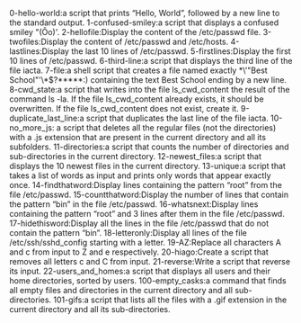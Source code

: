 0-hello-world:a script that prints “Hello, World”, followed by a new line to the standard output.
1-confused-smiley:a script that displays a confused smiley "(Ôo)'.
2-hellofile:Display the content of the /etc/passwd file.
3-twofiles:Display the content of /etc/passwd and /etc/hosts.
4-lastlines:Display the last 10 lines of /etc/passwd.
5-firstlines:Display the first 10 lines of /etc/passwd.
6-third-line:a script that displays the third line of the file iacta.
7-file:a shell script that creates a file named exactly \*\\'"Best School"\'\\*$\?\*\*\*\*\*:) containing the text Best School ending by a new line.
8-cwd_state:a script that writes into the file ls_cwd_content the result of the command ls -la. If the file ls_cwd_content already exists, it should be overwritten. If the file ls_cwd_content does not exist, create it.
9-duplicate_last_line:a script that duplicates the last line of the file iacta.
10-no_more_js: a script that deletes all the regular files (not the directories) with a .js extension that are present in the current directory and all its subfolders.
11-directories:a script that counts the number of directories and sub-directories in the current directory.
12-newest_files:a script that displays the 10 newest files in the current directory.
13-unique:a script that takes a list of words as input and prints only words that appear exactly once.
14-findthatword:Display lines containing the pattern “root” from the file /etc/passwd.
15-countthatword:Display the number of lines that contain the pattern “bin” in the file /etc/passwd.
16-whatsnext:Display lines containing the pattern “root” and 3 lines after them in the file /etc/passwd.
17-hidethisword:Display all the lines in the file /etc/passwd that do not contain the pattern “bin”.
18-letteronly:Display all lines of the file /etc/ssh/sshd_config starting with a letter.
19-AZ:Replace all characters A and c from input to Z and e respectively.
20-hiago:Create a script that removes all letters c and C from input.
21-reverse:Write a script that reverse its input.
22-users_and_homes:a script that displays all users and their home directories, sorted by users.
100-empty_casks:a command that finds all empty files and directories in the current directory and all sub-directories.
101-gifs:a script that lists all the files with a .gif extension in the current directory and all its sub-directories.
